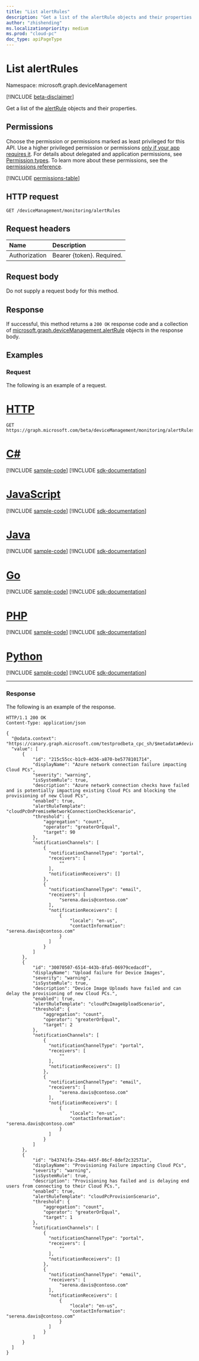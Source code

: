 ```yaml
---
title: "List alertRules"
description: "Get a list of the alertRule objects and their properties."
author: "zhishending"
ms.localizationpriority: medium
ms.prod: "cloud-pc"
doc_type: apiPageType
---
```


# List alertRules

Namespace: microsoft.graph.deviceManagement

[!INCLUDE [beta-disclaimer](../../includes/beta-disclaimer.md)]

Get a list of the [alertRule](../resources/devicemanagement-alertrule.md) objects and their properties.

## Permissions

Choose the permission or permissions marked as least privileged for this API. Use a higher privileged permission or permissions [only if your app requires it](/graph/permissions-overview#best-practices-for-using-microsoft-graph-permissions). For details about delegated and application permissions, see [Permission types](/graph/permissions-overview#permission-types). To learn more about these permissions, see the [permissions reference](/graph/permissions-reference).

<!-- { "blockType": "permissions", "name": "devicemanagement_alertrule_list" } -->
[!INCLUDE [permissions-table](../includes/permissions/devicemanagement-alertrule-list-permissions.md)]

## HTTP request

<!-- {
  "blockType": "ignored"
}
-->
``` http
GET /deviceManagement/monitoring/alertRules
```

## Request headers

|Name|Description|
|:---|:---|
|Authorization|Bearer {token}. Required.|

## Request body

Do not supply a request body for this method.

## Response

If successful, this method returns a `200 OK` response code and a collection of [microsoft.graph.deviceManagement.alertRule](../resources/devicemanagement-alertrule.md) objects in the response body.

## Examples

### Request

The following is an example of a request.


# [HTTP](#tab/http)
<!-- {
  "blockType": "request",
  "name": "list_alertrule"
}
-->
``` http
GET https://graph.microsoft.com/beta/deviceManagement/monitoring/alertRules
```

# [C#](#tab/csharp)
[!INCLUDE [sample-code](../includes/snippets/csharp/list-alertrule-csharp-snippets.md)]
[!INCLUDE [sdk-documentation](../includes/snippets/snippets-sdk-documentation-link.md)]

# [JavaScript](#tab/javascript)
[!INCLUDE [sample-code](../includes/snippets/javascript/list-alertrule-javascript-snippets.md)]
[!INCLUDE [sdk-documentation](../includes/snippets/snippets-sdk-documentation-link.md)]

# [Java](#tab/java)
[!INCLUDE [sample-code](../includes/snippets/java/list-alertrule-java-snippets.md)]
[!INCLUDE [sdk-documentation](../includes/snippets/snippets-sdk-documentation-link.md)]

# [Go](#tab/go)
[!INCLUDE [sample-code](../includes/snippets/go/list-alertrule-go-snippets.md)]
[!INCLUDE [sdk-documentation](../includes/snippets/snippets-sdk-documentation-link.md)]

# [PHP](#tab/php)
[!INCLUDE [sample-code](../includes/snippets/php/list-alertrule-php-snippets.md)]
[!INCLUDE [sdk-documentation](../includes/snippets/snippets-sdk-documentation-link.md)]

# [Python](#tab/python)
[!INCLUDE [sample-code](../includes/snippets/python/list-alertrule-python-snippets.md)]
[!INCLUDE [sdk-documentation](../includes/snippets/snippets-sdk-documentation-link.md)]

---

### Response

The following is an example of the response.

<!-- {
  "blockType": "response",
  "truncated": true,
  "@odata.type": "microsoft.graph.deviceManagement.alertRule",
  "isCollection": true
}
-->
``` http
HTTP/1.1 200 OK
Content-Type: application/json

{
  "@odata.context": "https://canary.graph.microsoft.com/testprodbeta_cpc_sh/$metadata#deviceManagement/monitoring/alertRules",
  "value": [
      {
          "id": "215c55cc-b1c9-4d36-a870-be5778101714",
          "displayName": "Azure network connection failure impacting Cloud PCs",
          "severity": "warning",
          "isSystemRule": true,
          "description": "Azure network connection checks have failed and is potentially impacting existing Cloud PCs and blocking the provisioning of new Cloud PCs",
          "enabled": true,
          "alertRuleTemplate": "cloudPcOnPremiseNetworkConnectionCheckScenario",
          "threshold": {
              "aggregation": "count",
              "operator": "greaterOrEqual",
              "target": 90
          },
          "notificationChannels": [
              {
                "notificationChannelType": "portal",
                "receivers": [
                    ""
                ],
                "notificationReceivers": []
              },
              {
                "notificationChannelType": "email",
                "receivers": [
                    "serena.davis@contoso.com"
                ],
                "notificationReceivers": [
                    {
                        "locale": "en-us",
                        "contactInformation": "serena.davis@contoso.com"
                    }
                ]
              }
          ]
      },
      {
          "id": "30070507-6514-443b-8fa5-06979cedacdf",
          "displayName": "Upload failure for Device Images",
          "severity": "warning",
          "isSystemRule": true,
          "description": "Device Image Uploads have failed and can delay the provisioning of new Cloud PCs.",
          "enabled": true,
          "alertRuleTemplate": "cloudPcImageUploadScenario",
          "threshold": {
              "aggregation": "count",
              "operator": "greaterOrEqual",
              "target": 2
          },
          "notificationChannels": [
              {
                "notificationChannelType": "portal",
                "receivers": [
                    ""
                ],
                "notificationReceivers": []
              },
              {
                "notificationChannelType": "email",
                "receivers": [
                    "serena.davis@contoso.com"
                ],
                "notificationReceivers": [
                    {
                        "locale": "en-us",
                        "contactInformation": "serena.davis@contoso.com"
                    }
                ]
              }
          ]
      },
      {
          "id": "b43741fa-254a-445f-86cf-8def2c32571a",
          "displayName": "Provisioning Failure impacting Cloud PCs",
          "severity": "warning",
          "isSystemRule": true,
          "description": "Provisioning has failed and is delaying end users from connecting to their Cloud PCs.",
          "enabled": true,
          "alertRuleTemplate": "cloudPcProvisionScenario",
          "threshold": {
              "aggregation": "count",
              "operator": "greaterOrEqual",
              "target": 1
          },
          "notificationChannels": [
              {
                "notificationChannelType": "portal",
                "receivers": [
                    ""
                ],
                "notificationReceivers": []
              },
              {
                "notificationChannelType": "email",
                "receivers": [
                    "serena.davis@contoso.com"
                ],
                "notificationReceivers": [
                    {
                        "locale": "en-us",
                        "contactInformation": "serena.davis@contoso.com"
                    }
                ]
              }
          ]
      }
  ]
}
```
